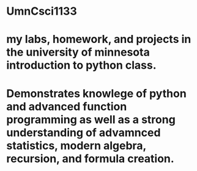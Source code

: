 # UmnCsci1133

# my labs, homework, and projects in the university of minnesota introduction to python class.
# Demonstrates knowlege of python and advanced function programming as well as a strong understanding of advamnced statistics, modern algebra, recursion, and formula creation. 
